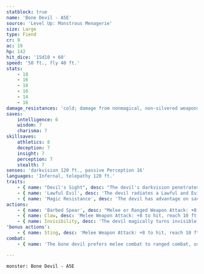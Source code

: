```yaml
---
statblock: true
name: 'Bone Devil - A5E'
source: 'Level Up: Monstrous Menagerie'
size: Large
type: Fiend
cr: 9
ac: 19
hp: 142
hit_dice: '15d10 + 60'
speed: '50 ft., fly 40 ft.'
stats:
    - 18
    - 16
    - 18
    - 16
    - 14
    - 16
damage_resistances: 'cold; damage from nonmagical, non-silvered weapons'
saves:
    intelligence: 6
    wisdom: 7
    charisma: 7
skillsaves:
    athletics: 8
    deception: 7
    insight: 7
    perception: 7
    stealth: 7
senses: 'darkvision 120 ft., passive Perception 16'
languages: 'Infernal, telepathy 120 ft.'
traits:
    - { name: "Devil's Sight", desc: "The devil's darkvision penetrates magical darkness." }
    - { name: 'Lawful Evil', desc: 'The devil radiates a Lawful and Evil aura.' }
    - { name: 'Magic Resistance', desc: 'The devil has advantage on saving throws against spells and magical effects.' }
actions:
    - { name: 'Barbed Spear', desc: "Melee or Ranged Weapon Attack: +8 to hit, reach 10 ft. or range 20/60 ft., one target. Hit: 15 (2d10 + 4) piercing damage. If the attack is a melee attack against a creature, the target is grappled (escape DC 16). Until this grapple ends, the devil can't use its barbed spear on another target." }
    - { name: Claw, desc: 'Melee Weapon Attack: +8 to hit, reach 10 ft., one target. Hit: 17 (2d12 + 4) piercing damage.' }
    - { name: Invisibility, desc: 'The devil magically turns invisible, along with any equipment it carries. This invisibility ends if the devil makes an attack, falls unconscious, or dismisses the effect.' }
'bonus actions':
    - { name: Sting, desc: 'Melee Weapon Attack: +8 to hit, reach 10 ft., one creature. Hit: 13 (2d8 + 4) piercing damage plus 14 (4d6) poison damage, and the target makes a DC 15 Constitution saving throw, becoming poisoned for 1 minute on a failure. The target can repeat this saving throw at the end of each of its turns, ending the effect on a success.' }
combat:
    - { name: 'The bone devil prefers melee combat to ranged combat, using Invisibility to ambush when it can', desc: "It grapples enemies with its spear and then uses its claw and sting against a grappled foe. Some bone devils don't have barbed spears and simply claw and sting their foes." }

---
```

```statblock
monster: Bone Devil - A5E
```
